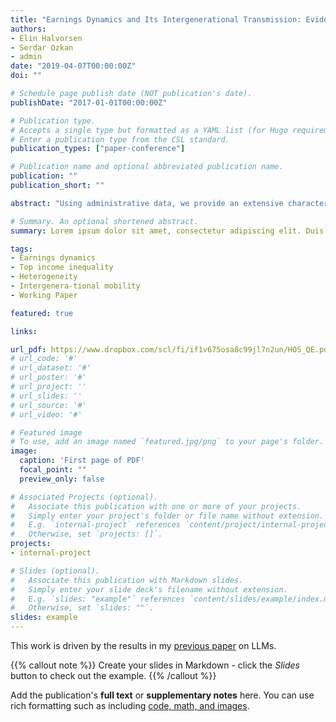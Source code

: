 ```yaml
---
title: "Earnings Dynamics and Its Intergenerational Transmission: Evidence from Norway"
authors:
- Elin Halvorsen
- Serdar Ozkan
- admin
date: "2019-04-07T00:00:00Z"
doi: ""

# Schedule page publish date (NOT publication's date).
publishDate: "2017-01-01T00:00:00Z"

# Publication type.
# Accepts a single type but formatted as a YAML list (for Hugo requirements).
# Enter a publication type from the CSL standard.
publication_types: ["paper-conference"]

# Publication name and optional abbreviated publication name.
publication: ""
publication_short: ""

abstract: "Using administrative data, we provide an extensive characterization of laborearnings dynamics in Norway. Some of our findings are as follows. (i) Norway hasnot been immune to the increase in top earnings inequality seen in other countries.(ii) The earnings distribution compresses in the bottom 90% over the life cycle butexpands in the top 10%. (iii) The earnings growth distribution is left skewed andleptokurtic, and the extent of these nonnormalities varies with age and past income.Linking individuals to their parents, we also investigate the intergenerationaltransmission of incomedynamics.We find that children of high-income, high-wealthfathers enjoy steeper income growth over the life cycle and face more volatile butmore positively skewed income changes, suggesting that they are more likely to pur-sue high-return, high-risk careers. Income growth for children of poorer fathers ismore gradual and more left skewed, displaying higher left tail risk. Furthermore, theincome dynamics of fathers and children are strongly correlated: children of fatherswith steeper life-cycle income growth, more volatile incomes, or higher downsiderisk also have income streams of similar properties. These findings shed new lighton the determinants of intergenerational mobility."

# Summary. An optional shortened abstract.
summary: Lorem ipsum dolor sit amet, consectetur adipiscing elit. Duis posuere tellus ac convallis placerat. Proin tincidunt magna sed ex sollicitudin condimentum.

tags:
- Earnings dynamics
- Top income inequality
- Heterogeneity
- Intergenera-tional mobility
- Working Paper

featured: true

links:

url_pdf: https://www.dropbox.com/scl/fi/if1v675osa8c99jl7n2un/HOS_QE.pdf?rlkey=t71jjpi8ce4ggr6ytz7gt5kb3&e=1&dl=0
# url_code: '#'
# url_dataset: '#'
# url_poster: '#'
# url_project: ''
# url_slides: ''
# url_source: '#'
# url_video: '#'

# Featured image
# To use, add an image named `featured.jpg/png` to your page's folder. 
image:
  caption: 'First page of PDF'
  focal_point: ""
  preview_only: false

# Associated Projects (optional).
#   Associate this publication with one or more of your projects.
#   Simply enter your project's folder or file name without extension.
#   E.g. `internal-project` references `content/project/internal-project/index.md`.
#   Otherwise, set `projects: []`.
projects:
- internal-project

# Slides (optional).
#   Associate this publication with Markdown slides.
#   Simply enter your slide deck's filename without extension.
#   E.g. `slides: "example"` references `content/slides/example/index.md`.
#   Otherwise, set `slides: ""`.
slides: example
---
```


This work is driven by the results in my [previous paper](/publication/conference-paper/) on LLMs.

{{% callout note %}}
Create your slides in Markdown - click the *Slides* button to check out the example.
{{% /callout %}}

Add the publication's **full text** or **supplementary notes** here. You can use rich formatting such as including [code, math, and images](https://docs.hugoblox.com/content/writing-markdown-latex/).
